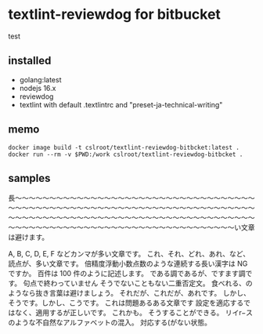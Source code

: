 # textlint-reviewdog for bitbucket

test

## installed

- golang:latest
- nodejs 16.x
- reviewdog
- textlint with default .textlintrc and "preset-ja-technical-writing"

## memo

```
docker image build -t cslroot/textlint-reviewdog-bitbcket:latest .
docker run --rm -v $PWD:/work cslroot/textlint-reviewdog-bitbcket .
```

## samples

長〜〜〜〜〜〜〜〜〜〜〜〜〜〜〜〜〜〜〜〜〜〜〜〜〜〜〜〜〜〜〜〜〜〜〜〜〜〜〜〜〜〜〜〜〜〜〜〜〜〜〜〜〜〜〜〜〜〜〜〜〜〜〜〜〜〜〜〜〜〜〜〜〜〜〜〜〜〜〜〜〜〜〜〜〜〜〜〜〜〜〜〜〜〜〜〜〜〜〜〜〜〜〜〜〜〜〜〜〜〜〜〜〜〜〜〜〜〜〜〜〜〜〜〜〜〜〜〜〜〜〜〜〜〜〜〜〜〜〜〜い文章は避けます。

A, B, C, D, E, F などカンマが多い文章です。
これ、それ、どれ、あれ、など、読点が、多い文章です。
倍精度浮動小数点数のような連続する長い漢字は NG ですか。
百件は 100 件のように記述します。
である調であるが、ですます調です。
句点で終わっていません
そうでないこともない二重否定文。
食べれる、のようなら抜き言葉は避けましょう。
それだが、これだが、あれです。
しかし、そうです。しかし、こうです。
これは問題あるある文章です
設定を適応するではなく、適用するが正しいです。
これかも。
そうすることができる。
リイr−スのような不自然なアルファベットの混入。
対応する(がない状態。
